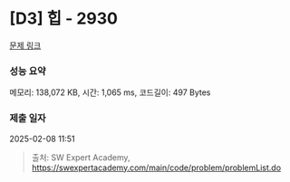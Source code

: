 # [D3] 힙 - 2930 

[문제 링크](https://swexpertacademy.com/main/code/problem/problemDetail.do?contestProbId=AV-Tj7ya3jYDFAXr) 

### 성능 요약

메모리: 138,072 KB, 시간: 1,065 ms, 코드길이: 497 Bytes

### 제출 일자

2025-02-08 11:51



> 출처: SW Expert Academy, https://swexpertacademy.com/main/code/problem/problemList.do